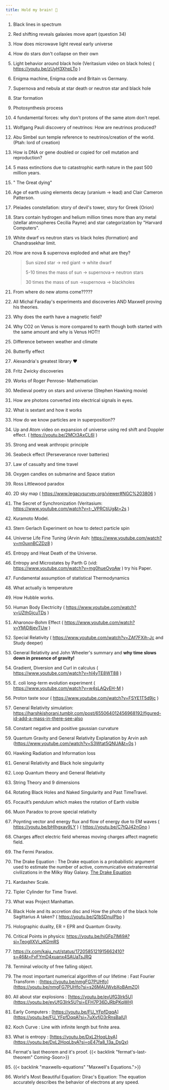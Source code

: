 ```yaml
---
title: Hold my brain! 🧠
---
```

1. Black lines in spectrum
2. Red shifting reveals galaxies move apart (question 34)
3. How does microwave light reveal early universe
4. How do stars don't collapse on their own
5. Light behavior around black hole (Veritasium video on black holes) ( https://youtu.be/zUyH3XhpLTo )
6. Enigma machine, Enigma code and Britain vs Germany.
7. Supernova and nebula at star death or neutron star and black hole
8. Star formation
9. Photosynthesis process
10. 4 fundamental forces: why don't protons of the same atom don't repel.
11. Wolfgang Pauli discovery of neutrinos: How are neutrinos produced?
12. Abu Simbel sun temple reference to neutrinos/creation of the world. (Ptah: lord of creation)
13. How is DNA or gene doubled or copied for cell mutation and reproduction?
14. 5 mass extinctions due to catastrophic earth nature in the past 500 million years.
15. " The Great dying"
16. Age of earth using elements decay (uranium -> lead) and Clair Cameron Patterson.
17. Pleiades constellation: story of devil's tower, story for Greek (Orion)
18. Stars contain hydrogen and helium million times more than any metal (stellar atmospheres Cecilia Payne) and star categorization by "Harvard Computers".
19. White dwarf vs neutron stars vs black holes (formation) and Chandrasekhar limit.
20. How are nova & supernova exploded and what are they?

    > Sun sized star -> red giant -> white dwarf
    > 
    > 5-10 times the mass of sun -> supernova-> neutron stars
    > 
    > 30 times the mass of sun ->supernova -> blackholes

21.  From where do new atoms come?????
22.  All Michal Faraday's experiments and discoveries AND Maxwell proving his theories.
23.  Why does the earth have a magnetic field?
24.  Why CO2 on Venus is more compared to earth though both started with the same amount and why is Venus HOT!!
25.  Difference between weather and climate
26.  Butterfly effect
27.  Alexandria's greatest library ❤️
28.  Fritz Zwicky discoveries
29.  Works of Roger Penrose- Mathematician
30. Medieval poetry on stars and universe (Stephen Hawking movie)
31. How are photons converted into electrical signals in eyes.
32. What is sextant and how it works
33. How do we know particles are in superposition??
34. Up and Atom video on expansion of universe using red shift and Doppler effect. ( https://youtu.be/2MCt3AxCL6I )
35. Strong and weak anthropic principle
36. Seabeck effect (Perseverance rover batteries)
37. Law of casualty and time travel
38. Oxygen candles on submarine and Space station
39. Ross Littlewood paradox
40. 2D sky map ( https://www.legacysurvey.org/viewer#NGC%203806 )
41. The Secret of Synchronization (Veritasium: https://www.youtube.com/watch?v=t-_VPRCtiUg&t=2s )
42. Kuramoto Model.
43. Stern Gerlach Experiment on how to detect particle spin
44. Universe Life Fine Tuning (Arvin Ash: https://www.youtube.com/watch?v=m0uxnBCZDz8 )
45. Entropy and Heat Death of the Universe.
46. Entropy and Microstates by Parth G (vid: https://www.youtube.com/watch?v=mg0hueOyoAw ) try his Paper.
47. Fundamental assumption of statistical Thermodynamics
48. What actually is temperature
49. How Hubble works.
50. Human Body Electricity ( https://www.youtube.com/watch?v=UZthGjcuTDs )
51. Aharonov-Bohm Effect ( https://www.youtube.com/watch?v=YMjD8jevTUw )
52. Special Relativity ( https://www.youtube.com/watch?v=ZAf7FXih-Jc and Study deeper)
53. General Relativity and John Wheeler's summary and **why time slows down in presence of gravity!**
54. Gradient, Diversion and Curl in calculus ( https://www.youtube.com/watch?v=hI4yTE8WT88 )
55. E. coli long-term evolution experiment ( https://www.youtube.com/watch?v=w4sLAQvEH-M )
56. Proton taste sour ( https://www.youtube.com/watch?v=FSYE1T5d9jc ) 
57. General Relativity simulation: https://harshkishorani.tumblr.com/post/655064012456968192/figured-id-add-a-mass-in-there-see-also
58. Constant negative and positive gaussian curvature
59. Quantum Gravity and General Relativity Explanation by Arvin ash (https://www.youtube.com/watch?v=S3Wtat5QNUA&t=0s )
60. Hawking Radiation and Information loss
61. General Relativity and Black hole singularity
62. Loop Quantum theory and General Relativity
63. String Theory and 9 dimensions
64. Rotating Black Holes and Naked Singularity and Past TimeTravel.
65. Focault’s pendulum which makes the rotation of Earth visible
66. Muon Paradox to prove special relativity
67. Poynting vector and energy flux and flow of energy due to EM waves ( https://youtu.be/bHIhgxav9LY ) ( https://youtu.be/C7tQJ42nGno )
68. Charges affect electric field whereas moving charges affect magnetic field.
69. The Fermi Paradox. 
70. The Drake Equation : The Drake equation is a probabilistic argument used to estimate the number of active, communicative extraterrestrial civilizations in the Milky Way Galaxy. [The Drake Equation](https://s3-us-west-2.amazonaws.com/secure.notion-static.com/924542d0-204b-4531-a20f-95fd1b8bc478/Untitled.png) 
71. Kardashev Scale.
72. Tipler Cylinder for Time Travel. 
73. What was Project Manhattan.
74.  Black Hole and its accretion disc and How the photo of the black hole Sagittarius A taken? ( https://youtu.be/Q1bSDnuIPbo ) 
75. Holographic duality, ER = EPR and Quantum Gravity.
76. Critical Points in physics: https://youtu.be/hjGFp7lMi9A?si=TeogIIXVi_yKDmRS
77. https://x.com/kaju_nut/status/1720585121915662410?s=46&t=FvFYmD4xuanx4SAUaTsJRQ
78. Terminal velocity of free falling object.
79. The most important numerical algorithm of our lifetime : Fast Fourier Transform : :[https://youtu.be/nmgFG7PUHfo](https://youtu.be/nmgFG7PUHfo?si=s26MAUWvbXoBAmZO)
80. All about star explosions : [https://youtu.be/evUfG3lrk5U](https://youtu.be/evUfG3lrk5U?si=EFH7P36DJRbPKqWH)
81. Early Computers : [https://youtu.be/FU_YFpfDqqA](https://youtu.be/FU_YFpfDqqA?si=7uXvfjD3rRnsBaIU)
82. Koch Curve : Line with infinite length but finite area.
83. What is entropy : [https://youtu.be/DxL2HoqLbyA](https://youtu.be/DxL2HoqLbyA?si=oE47fa8_13a_DsQx)
84. Fermat's last theorem and it's proof. {{< backlink "fermat's-last-theorem" Coming-Soon>}}
85. {{< backlink "maxwells-equations" "Maxwell's Equations.">}}
86. World's Most Beautiful Equation: Dirac's Equation: The equation accurately describes the behavior of electrons at any speed. 
